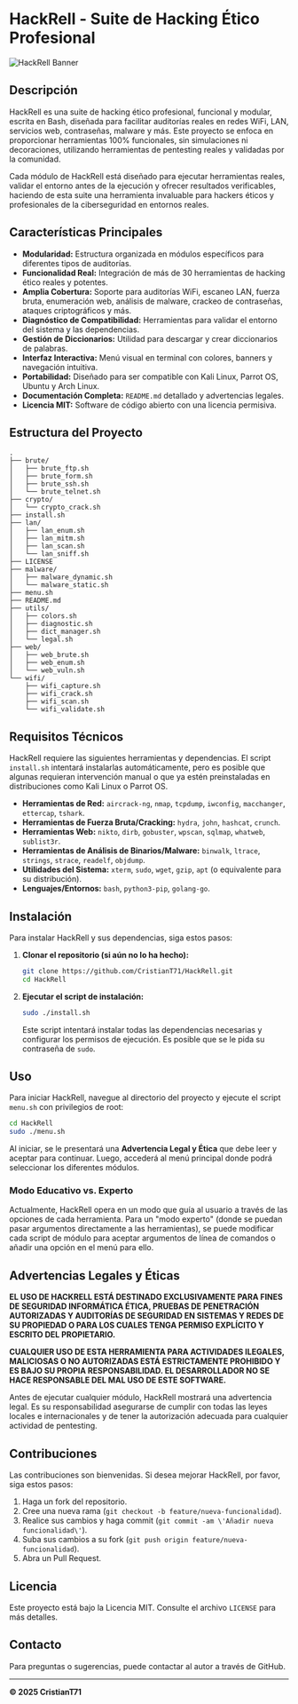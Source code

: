 # HackRell - Suite de Hacking Ético Profesional

![HackRell Banner](https://raw.githubusercontent.com/CristianT71/HackRell/main/assets/hackrell_banner.png) <!-- Placeholder para un banner ASCII o imagen -->

## Descripción

HackRell es una suite de hacking ético profesional, funcional y modular, escrita en Bash, diseñada para facilitar auditorías reales en redes WiFi, LAN, servicios web, contraseñas, malware y más. Este proyecto se enfoca en proporcionar herramientas 100% funcionales, sin simulaciones ni decoraciones, utilizando herramientas de pentesting reales y validadas por la comunidad.

Cada módulo de HackRell está diseñado para ejecutar herramientas reales, validar el entorno antes de la ejecución y ofrecer resultados verificables, haciendo de esta suite una herramienta invaluable para hackers éticos y profesionales de la ciberseguridad en entornos reales.

## Características Principales

-   **Modularidad:** Estructura organizada en módulos específicos para diferentes tipos de auditorías.
-   **Funcionalidad Real:** Integración de más de 30 herramientas de hacking ético reales y potentes.
-   **Amplia Cobertura:** Soporte para auditorías WiFi, escaneo LAN, fuerza bruta, enumeración web, análisis de malware, crackeo de contraseñas, ataques criptográficos y más.
-   **Diagnóstico de Compatibilidad:** Herramientas para validar el entorno del sistema y las dependencias.
-   **Gestión de Diccionarios:** Utilidad para descargar y crear diccionarios de palabras.
-   **Interfaz Interactiva:** Menú visual en terminal con colores, banners y navegación intuitiva.
-   **Portabilidad:** Diseñado para ser compatible con Kali Linux, Parrot OS, Ubuntu y Arch Linux.
-   **Documentación Completa:** `README.md` detallado y advertencias legales.
-   **Licencia MIT:** Software de código abierto con una licencia permisiva.

## Estructura del Proyecto

```
. 
├── brute/
│   ├── brute_ftp.sh
│   ├── brute_form.sh
│   ├── brute_ssh.sh
│   └── brute_telnet.sh
├── crypto/
│   └── crypto_crack.sh
├── install.sh
├── lan/
│   ├── lan_enum.sh
│   ├── lan_mitm.sh
│   ├── lan_scan.sh
│   └── lan_sniff.sh
├── LICENSE
├── malware/
│   ├── malware_dynamic.sh
│   └── malware_static.sh
├── menu.sh
├── README.md
├── utils/
│   ├── colors.sh
│   ├── diagnostic.sh
│   ├── dict_manager.sh
│   └── legal.sh
├── web/
│   ├── web_brute.sh
│   ├── web_enum.sh
│   └── web_vuln.sh
└── wifi/
    ├── wifi_capture.sh
    ├── wifi_crack.sh
    ├── wifi_scan.sh
    └── wifi_validate.sh
```

## Requisitos Técnicos

HackRell requiere las siguientes herramientas y dependencias. El script `install.sh` intentará instalarlas automáticamente, pero es posible que algunas requieran intervención manual o que ya estén preinstaladas en distribuciones como Kali Linux o Parrot OS.

-   **Herramientas de Red:** `aircrack-ng`, `nmap`, `tcpdump`, `iwconfig`, `macchanger`, `ettercap`, `tshark`.
-   **Herramientas de Fuerza Bruta/Cracking:** `hydra`, `john`, `hashcat`, `crunch`.
-   **Herramientas Web:** `nikto`, `dirb`, `gobuster`, `wpscan`, `sqlmap`, `whatweb`, `sublist3r`.
-   **Herramientas de Análisis de Binarios/Malware:** `binwalk`, `ltrace`, `strings`, `strace`, `readelf`, `objdump`.
-   **Utilidades del Sistema:** `xterm`, `sudo`, `wget`, `gzip`, `apt` (o equivalente para su distribución).
-   **Lenguajes/Entornos:** `bash`, `python3-pip`, `golang-go`.

## Instalación

Para instalar HackRell y sus dependencias, siga estos pasos:

1.  **Clonar el repositorio (si aún no lo ha hecho):**
    ```bash
    git clone https://github.com/CristianT71/HackRell.git
    cd HackRell
    ```

2.  **Ejecutar el script de instalación:**
    ```bash
    sudo ./install.sh
    ```
    Este script intentará instalar todas las dependencias necesarias y configurar los permisos de ejecución. Es posible que se le pida su contraseña de `sudo`.

## Uso

Para iniciar HackRell, navegue al directorio del proyecto y ejecute el script `menu.sh` con privilegios de root:

```bash
cd HackRell
sudo ./menu.sh
```

Al iniciar, se le presentará una **Advertencia Legal y Ética** que debe leer y aceptar para continuar. Luego, accederá al menú principal donde podrá seleccionar los diferentes módulos.

### Modo Educativo vs. Experto

Actualmente, HackRell opera en un modo que guía al usuario a través de las opciones de cada herramienta. Para un "modo experto" (donde se puedan pasar argumentos directamente a las herramientas), se puede modificar cada script de módulo para aceptar argumentos de línea de comandos o añadir una opción en el menú para ello.

## Advertencias Legales y Éticas

**EL USO DE HACKRELL ESTÁ DESTINADO EXCLUSIVAMENTE PARA FINES DE SEGURIDAD INFORMÁTICA ÉTICA, PRUEBAS DE PENETRACIÓN AUTORIZADAS Y AUDITORÍAS DE SEGURIDAD EN SISTEMAS Y REDES DE SU PROPIEDAD O PARA LOS CUALES TENGA PERMISO EXPLÍCITO Y ESCRITO DEL PROPIETARIO.**

**CUALQUIER USO DE ESTA HERRAMIENTA PARA ACTIVIDADES ILEGALES, MALICIOSAS O NO AUTORIZADAS ESTÁ ESTRICTAMENTE PROHIBIDO Y ES BAJO SU PROPIA RESPONSABILIDAD. EL DESARROLLADOR NO SE HACE RESPONSABLE DEL MAL USO DE ESTE SOFTWARE.**

Antes de ejecutar cualquier módulo, HackRell mostrará una advertencia legal. Es su responsabilidad asegurarse de cumplir con todas las leyes locales e internacionales y de tener la autorización adecuada para cualquier actividad de pentesting.

## Contribuciones

Las contribuciones son bienvenidas. Si desea mejorar HackRell, por favor, siga estos pasos:

1.  Haga un fork del repositorio.
2.  Cree una nueva rama (`git checkout -b feature/nueva-funcionalidad`).
3.  Realice sus cambios y haga commit (`git commit -am \'Añadir nueva funcionalidad\'`).
4.  Suba sus cambios a su fork (`git push origin feature/nueva-funcionalidad`).
5.  Abra un Pull Request.

## Licencia

Este proyecto está bajo la Licencia MIT. Consulte el archivo `LICENSE` para más detalles.

## Contacto

Para preguntas o sugerencias, puede contactar al autor a través de GitHub.

--- 

**© 2025 CristianT71**